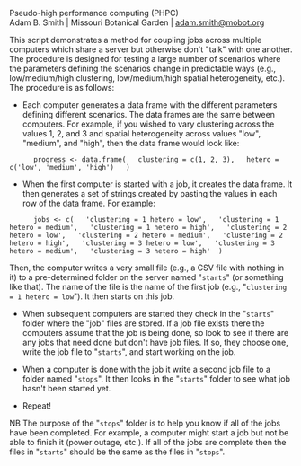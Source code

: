 Pseudo-high performance computing (PHPC)  
Adam B. Smith | Missouri Botanical Garden | adam.smith@mobot.org

This script demonstrates a method for coupling jobs across multiple computers which share a server but otherwise don't "talk" with one another. The procedure is designed for testing a large number of scenarios where the parameters defining the scenarios change in predictable ways (e.g., low/medium/high clustering, low/medium/high spatial heterogeneity, etc.). The procedure is as follows:

* Each computer generates a data frame with the different parameters defining different scenarios. The data frames are the same between computers. For example, if you wished to vary clustering across the values 1, 2, and 3 and spatial heterogeneity across values "low", "medium", and "high", then the data frame would look like:

`		progress <- data.frame(  
			clustering = c(1, 2, 3),  
			hetero = c('low', 'medium', 'high')  
		)  
`
* When the first computer is started with a job, it creates the data frame. It then generates a set of strings created by pasting the values in each row of the data frame. For example:

`		jobs <- c(  
			'clustering = 1 hetero = low',  
			'clustering = 1 hetero = medium',  
			'clustering = 1 hetero = high',  
			'clustering = 2 hetero = low',  
			'clustering = 2 hetero = medium',  
			'clustering = 2 hetero = high',  
			'clustering = 3 hetero = low',  
			'clustering = 3 hetero = medium',  
			'clustering = 3 hetero = high' 
		)
`

Then, the computer writes a very small file (e.g., a CSV file with nothing in it) to a pre-determined folder on the server named "`starts`" (or something like that). The name of the file is the name of the first job (e.g., "`clustering = 1 hetero = low`"). It then starts on this job.

* When subsequent computers are started they check in the "`starts`" folder where the "job" files are stored. If a job file exists there the computers assume that the job is being done, so look to see if there are any jobs that need done but don't have job files. If so, they choose one, write the job file to "`starts`", and start working on the job.

* When a computer is done with the job it write a second job file to a folder named "`stops`". It then looks in the "`starts`" folder to see what job hasn't been started yet.

* Repeat!

NB The purpose of the "`stops`" folder is to help you know if all of the jobs have been completed. For example, a computer might start a job but not be able to finish it (power outage, etc.). If all of the jobs are complete then the files in "`starts`" should be the same as the files in "`stops`".
